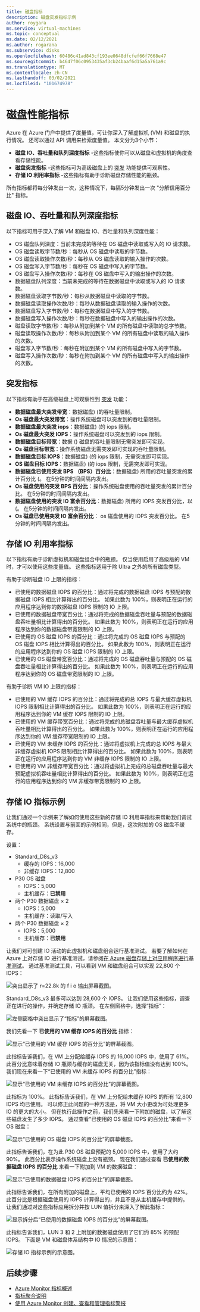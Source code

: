 ```yaml
---
title: 磁盘指标
description: 磁盘突发指标示例
author: roygara
ms.service: virtual-machines
ms.topic: conceptual
ms.date: 02/12/2021
ms.author: rogarana
ms.subservice: disks
ms.openlocfilehash: 60486c41ad843cf193ee0648dfcfef66f7668e47
ms.sourcegitcommit: b4647f06c0953435af3cb24baaf6d15a5a761a9c
ms.translationtype: MT
ms.contentlocale: zh-CN
ms.lasthandoff: 03/02/2021
ms.locfileid: "101674978"
---
```

# <a name="disk-performance-metrics"></a>磁盘性能指标
Azure 在 Azure 门户中提供了度量值，可让你深入了解虚拟机 (VM) 和磁盘的执行情况。 还可以通过 API 调用来检索度量值。 本文分为3个小节：

- **磁盘 IO、吞吐量和队列深度指标** -这些指标使你可以从磁盘和虚拟机的角度查看存储性能。
- **磁盘突发指标** -这些指标可为高级磁盘上的 [突发](disk-bursting.md) 功能提供可观察性。
- **存储 IO 利用率指标** -这些指标有助于诊断磁盘存储性能的瓶颈。 

所有指标都将每分钟发出一次，这种情况下，每隔5分钟发出一次 "分解信用百分比" 指标。

## <a name="disk-io-throughput-and-queue-depth-metrics"></a>磁盘 IO、吞吐量和队列深度指标
以下指标可用于深入了解 VM 和磁盘 IO、吞吐量和队列深度性能：

- OS 磁盘队列深度：当前未完成的等待在 OS 磁盘中读取或写入的 IO 请求数。
- OS 磁盘读取字节数/秒：每秒从 OS 磁盘中读取的字节数。
- OS 磁盘读取操作次数/秒：每秒从 OS 磁盘读取的输入操作的次数。
- OS 磁盘写入字节数/秒：每秒在 OS 磁盘中写入的字节数。
- OS 磁盘写入操作次数/秒：每秒在 OS 磁盘中写入的输出操作的次数。
- 数据磁盘队列深度：当前未完成的等待在数据磁盘中读取或写入的 IO 请求数。
- 数据磁盘读取字节数/秒：每秒从数据磁盘中读取的字节数。
- 数据磁盘读取操作次数/秒：每秒从数据磁盘读取的输入操作的次数。
- 数据磁盘写入字节数/秒：每秒在数据磁盘中写入的字节数。
- 数据磁盘写入操作次数/秒：每秒在数据磁盘中写入的输出操作的次数。
- 磁盘读取字节数/秒：每秒从附加到某个 VM 的所有磁盘中读取的总字节数。
- 磁盘读取操作次数/秒：每秒从附加到某个 VM 的所有磁盘中读取的输入操作的次数。
- 磁盘写入字节数/秒：每秒在附加到某个 VM 的所有磁盘中写入的字节数。
- 磁盘写入操作次数/秒：每秒在附加到某个 VM 的所有磁盘中写入的输出操作的次数。

## <a name="bursting-metrics"></a>突发指标
以下指标有助于在高级磁盘上可观察性到 [突发](disk-bursting.md) 功能：

- **数据磁盘最大突发带宽**：数据磁盘)  (的吞吐量限制。
- **Os 磁盘最大突发带宽**：操作系统磁盘可以突发到的吞吐量限制。
- **数据磁盘最大突发 iops**：数据磁盘)  (的 iops 限制。
- **Os 磁盘最大突发 IOPS**：操作系统磁盘可以突发到的 iops 限制。
- **数据磁盘目标带宽**：数据 () 磁盘的吞吐量限制无需突发即可实现。
- **Os 磁盘目标带宽**：操作系统磁盘无需突发即可实现的吞吐量限制。
- **数据磁盘目标 IOPS**：数据磁盘)  (的 iops 限制，无需突发即可实现。
- **OS 磁盘目标 IOPS**：数据磁盘)  (的 iops 限制，无需突发即可实现。
- **数据磁盘已使用突发 BPS （BPS）百分比**：数据磁盘) 所用的吞吐量突发的累计百分比 (。 在5分钟的时间间隔内发出。
- **Os 磁盘使用的突发 BPS 百分比**：操作系统磁盘使用的吞吐量突发的累计百分比。 在5分钟的时间间隔内发出。
- **数据磁盘使用的突发 IO 富余百分比**：数据磁盘) 所用的 IOPS 突发百分比，以 (。 在5分钟的时间间隔内发出。
- **Os 磁盘已使用突发 IO 富余百分比**： os 磁盘使用的 IOPS 突发百分比。 在5分钟的时间间隔内发出。

## <a name="storage-io-utilization-metrics"></a>存储 IO 利用率指标
以下指标有助于诊断虚拟机和磁盘组合中的瓶颈。 仅当使用启用了高级版的 VM 时，才可以使用这些度量值。 这些指标适用于除 Ultra 之外的所有磁盘类型。 

有助于诊断磁盘 IO 上限的指标：

- 已使用的数据磁盘 IOPS 的百分比：通过将完成的数据磁盘 IOPS 与预配的数据磁盘 IOPS 相比计算得出的百分比。 如果此数为 100%，则表明正在运行的应用程序达到你的数据磁盘 IOPS 限制的 IO 上限。
- 已使用的数据磁盘带宽百分比：通过将完成的数据磁盘吞吐量与预配的数据磁盘吞吐量相比计算得出的百分比。 如果此数为 100%，则表明正在运行的应用程序达到你的数据磁盘带宽限制的 IO 上限。
- 已使用的 OS 磁盘 IOPS 的百分比：通过将完成的 OS 磁盘 IOPS 与预配的 OS 磁盘 IOPS 相比计算得出的百分比。 如果此数为 100%，则表明正在运行的应用程序达到你的 OS 磁盘 IOPS 限制的 IO 上限。
- 已使用的 OS 磁盘带宽百分比：通过将完成的 OS 磁盘吞吐量与预配的 OS 磁盘吞吐量相比计算得出的百分比。 如果此数为 100%，则表明正在运行的应用程序达到你的 OS 磁盘带宽限制的 IO 上限。

有助于诊断 VM IO 上限的指标：

- 已使用的 VM 缓存 IOPS 的百分比：通过将完成的总 IOPS 与最大缓存虚拟机 IOPS 限制相比计算得出的百分比。 如果此数为 100%，则表明正在运行的应用程序达到你的 VM 缓存 IOPS 限制的 IO 上限。
- 已使用的 VM 缓存带宽百分比：通过将完成的总磁盘吞吐量与最大缓存虚拟机吞吐量相比计算得出的百分比。 如果此数为 100%，则表明正在运行的应用程序达到你的 VM 缓存带宽限制的 IO 上限。
- 已使用的 VM 未缓存 IOPS 的百分比：通过将虚拟机上完成的总 IOPS 与最大非缓存虚拟机 IOPS 限制相比计算得出的百分比。 如果此数为 100%，则表明正在运行的应用程序达到你的 VM 非缓存 IOPS 限制的 IO 上限。
- 已使用的 VM 非缓存带宽百分比：通过将虚拟机上完成的总磁盘吞吐量与最大预配虚拟机吞吐量相比计算得出的百分比。 如果此数为 100%，则表明正在运行的应用程序达到你的 VM 非缓存带宽限制的 IO 上限。

## <a name="storage-io-metrics-example"></a>存储 IO 指标示例

让我们通过一个示例来了解如何使用这些新的存储 IO 利用率指标来帮助我们调试系统中的瓶颈。 系统设置与前面的示例相同，但是，这次附加的 OS 磁盘不缓存。

设置：

- Standard_D8s_v3
  - 缓存的 IOPS：16,000
  - 非缓存 IOPS：12,800
- P30 OS 磁盘
  - IOPS：5,000
  - 主机缓存：**已禁用**
- 两个 P30 数据磁盘 × 2
  - IOPS：5,000
  - 主机缓存：读取/写入
- 两个 P30 数据磁盘 × 2
  - IOPS：5,000
  - 主机缓存：**已禁用**

让我们对可创建 IO 活动的此虚拟机和磁盘组合运行基准测试。 若要了解如何在 Azure 上对存储 IO 进行基准测试，请参阅[在 Azure 磁盘存储上对应用程序进行基准测试](disks-benchmarks.md)。 通过基准测试工具，可以看到 VM 和磁盘组合可以实现 22,800 个 IOPS：

![突出显示了 r=22.8k 的 f i o 输出屏幕截图。](media/disks-metrics/utilization-metrics-example/fio-output.jpg)



Standard_D8s_v3 最多可以达到 28,600 个 IOPS。 让我们使用这些指标，调查正在进行的操作，并确定存储 IO 瓶颈。 在左侧窗格中，选择“指标”：

![左侧窗格中突出显示了“指标”的屏幕截图。](media/disks-metrics/utilization-metrics-example/metrics-menu.jpg)

我们先看一下 **已使用的 VM 缓存 IOPS 的百分比** 指标：

![显示“已使用的 VM 缓存 IOPS 的百分比”的屏幕截图。](media/disks-metrics/utilization-metrics-example/vm-cached.jpg)

此指标告诉我们，在 VM 上分配给缓存 IOPS 的 16,000 IOPS 中，使用了 61%。 此百分比意味着存储 IO 瓶颈与缓存的磁盘无关，因为该指标值没有达到 100%。 我们现在来看一下“已使用的 VM 未缓存 IOPS 的百分比”指标：

![显示“已使用的 VM 未缓存 IOPS 的百分比”的屏幕截图。](media/disks-metrics/utilization-metrics-example/vm-uncached.jpg)

此指标为 100%。 此指标告诉我们，在 VM 上分配给未缓存 IOPS 的所有 12,800 IOPS 均已使用。 可以修正此问题的一种方法是，将 VM 大小更改为可处理更多 IO 的更大的大小。 但在执行此操作之前，我们先来看一下附加的磁盘，以了解这些磁盘发生了多少 IOPS。 通过查看“已使用的 OS 磁盘 IOPS 的百分比”来看一下 OS 磁盘：

![显示“已使用的 OS 磁盘 IOPS 的百分比”的屏幕截图。](media/disks-metrics/utilization-metrics-example/os-disk.jpg)

此指标告诉我们，在为此 P30 OS 磁盘预配的 5,000 IOPS 中，使用了大约 90%。 此百分比表示操作系统磁盘上没有瓶颈。 现在我们通过查看 **已使用的数据磁盘 IOPS 的百分比** 来看一下附加到 VM 的数据磁盘：

![显示“已使用的数据磁盘 IOPS 的百分比”的屏幕截图。](media/disks-metrics/utilization-metrics-example/data-disks-no-splitting.jpg)

此指标告诉我们，在所有附加的磁盘上，平均已使用的 IOPS 百分比约为 42%。 此百分比是根据磁盘使用的 IOPS 计算得出的，并且不是从主机缓存中提供的。 让我们通过对这些指标应用拆分并按 LUN 值拆分来深入了解此指标：

![显示拆分后“已使用的数据磁盘 IOPS 的百分比”的屏幕截图。](media/disks-metrics/utilization-metrics-example/data-disks-splitting.jpg)

此指标告诉我们，LUN 3 和 2 上附加的数据磁盘使用了它们约 85% 的预配 IOPS。 下面是 VM 和磁盘体系结构中 IO 情况的示意图：

![存储 IO 指标示例的示意图。](media/disks-metrics/utilization-metrics-example/metrics-diagram.jpg)

## <a name="next-steps"></a>后续步骤

- [Azure Monitor 指标概述](../azure-monitor/essentials/data-platform-metrics.md)
- [指标聚合说明](../azure-monitor/essentials/metrics-aggregation-explained.md)
- [使用 Azure Monitor 创建、查看和管理指标警报](../azure-monitor/alerts/alerts-metric.md)